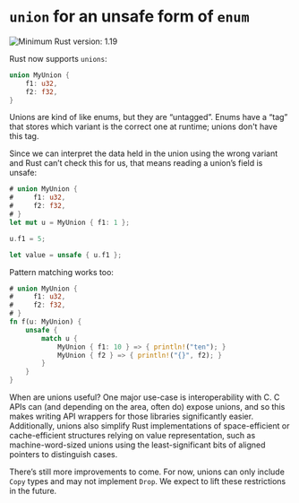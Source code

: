 # `union` for an unsafe form of `enum`

![Minimum Rust version: 1.19](https://img.shields.io/badge/Minimum%20Rust%20Version-1.19-brightgreen.svg)

Rust now supports `unions`:

```rust
union MyUnion {
    f1: u32,
    f2: f32,
}
```

Unions are kind of like enums, but they are “untagged”. Enums have a “tag”
that stores which variant is the correct one at runtime; unions don't have
this tag.

Since we can interpret the data held in the union using the wrong variant and
Rust can’t check this for us, that means reading a union’s field is unsafe:

```rust
# union MyUnion {
#     f1: u32,
#     f2: f32,
# }
let mut u = MyUnion { f1: 1 };

u.f1 = 5;

let value = unsafe { u.f1 };
```

Pattern matching works too:

```rust
# union MyUnion {
#     f1: u32,
#     f2: f32,
# }
fn f(u: MyUnion) {
    unsafe {
        match u {
            MyUnion { f1: 10 } => { println!("ten"); }
            MyUnion { f2 } => { println!("{}", f2); }
        }
    }
}
```

When are unions useful? One major use-case is interoperability with C. C APIs
can (and depending on the area, often do) expose unions, and so this makes
writing API wrappers for those libraries significantly easier. Additionally,
unions also simplify Rust implementations of space-efficient or
cache-efficient structures relying on value representation, such as
machine-word-sized unions using the least-significant bits of aligned
pointers to distinguish cases.

There’s still more improvements to come. For now, unions can only include
`Copy` types and may not implement `Drop`. We expect to lift these
restrictions in the future.
